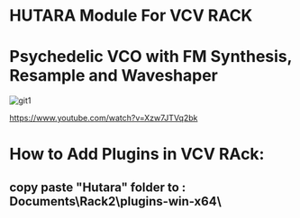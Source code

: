 <h1>HUTARA Module For VCV RACK</h1> 
<h1>Psychedelic VCO with FM Synthesis, Resample and Waveshaper </h1>



![git1](https://github.com/hutara/Hutara-VCV-Rack-Fm-Synth/assets/39126232/d5fdcf80-8240-4945-879e-10703f7ae752)



https://www.youtube.com/watch?v=Xzw7JTVq2bk








<h1>How to Add Plugins in VCV RAck:</h1> 
 
<h2>copy paste "Hutara"  folder  to    :  Documents\Rack2\plugins-win-x64\</h2>
